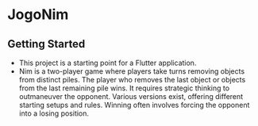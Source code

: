 # JogoNim

## Getting Started
- This project is a starting point for a Flutter application.
- Nim is a two-player game where players take turns removing objects from distinct piles. The player who removes the last object or objects from the last remaining pile wins. It requires strategic thinking to outmaneuver the opponent. Various versions exist, offering different starting setups and rules. Winning often involves forcing the opponent into a losing position.









